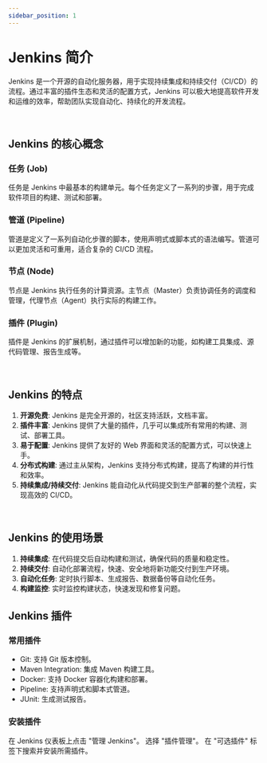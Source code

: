 ```yaml
---
sidebar_position: 1
---
```

# Jenkins 简介



Jenkins 是一个开源的自动化服务器，用于实现持续集成和持续交付（CI/CD）的流程。通过丰富的插件生态和灵活的配置方式，Jenkins 可以极大地提高软件开发和运维的效率，帮助团队实现自动化、持续化的开发流程。

<br/>


## Jenkins 的核心概念

### 任务 (Job)
任务是 Jenkins 中最基本的构建单元。每个任务定义了一系列的步骤，用于完成软件项目的构建、测试和部署。

### 管道 (Pipeline)
管道是定义了一系列自动化步骤的脚本，使用声明式或脚本式的语法编写。管道可以更加灵活和可重用，适合复杂的 CI/CD 流程。

### 节点 (Node)
节点是 Jenkins 执行任务的计算资源。主节点（Master）负责协调任务的调度和管理，代理节点（Agent）执行实际的构建工作。

### 插件 (Plugin)
插件是 Jenkins 的扩展机制，通过插件可以增加新的功能，如构建工具集成、源代码管理、报告生成等。

<br/>

## Jenkins 的特点

1. **开源免费**: Jenkins 是完全开源的，社区支持活跃，文档丰富。
2. **插件丰富**: Jenkins 提供了大量的插件，几乎可以集成所有常用的构建、测试、部署工具。
3. **易于配置**: Jenkins 提供了友好的 Web 界面和灵活的配置方式，可以快速上手。
4. **分布式构建**: 通过主从架构，Jenkins 支持分布式构建，提高了构建的并行性和效率。
5. **持续集成/持续交付**: Jenkins 能自动化从代码提交到生产部署的整个流程，实现高效的 CI/CD。

<br/>

## Jenkins 的使用场景

1. **持续集成**: 在代码提交后自动构建和测试，确保代码的质量和稳定性。
2. **持续交付**: 自动化部署流程，快速、安全地将新功能交付到生产环境。
3. **自动化任务**: 定时执行脚本、生成报告、数据备份等自动化任务。
4. **构建监控**: 实时监控构建状态，快速发现和修复问题。

## Jenkins 插件

### 常用插件

- Git: 支持 Git 版本控制。
- Maven Integration: 集成 Maven 构建工具。
- Docker: 支持 Docker 容器化构建和部署。
- Pipeline: 支持声明式和脚本式管道。
- JUnit: 生成测试报告。


### 安装插件
在 Jenkins 仪表板上点击 "管理 Jenkins"。
选择 "插件管理"。
在 "可选插件" 标签下搜索并安装所需插件。